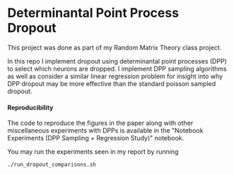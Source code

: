 # Determinantal Point Process Dropout

This project was done as part of my Random Matrix Theory class project. 

In this repo I implement dropout using determinantal point processes (DPP) to select which neurons are dropped. I implement DPP sampling algorithms as well as consider a similar linear regression problem for insight into why DPP dropout may be more effective than the standard poisson sampled dropout.


#### Reproducibility 

The code to reproduce the figures in the paper along with other miscellaneous experiments with DPPs is available in the "Notebook Experiments (DPP Sampling + Regression Study)" notebook.



You may run the experiments seen in my report by running 

```
./run_dropout_comparisons.sh
```
